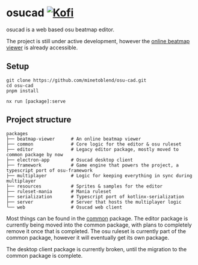 # osucad [![Kofi](https://img.shields.io/badge/Kofi-F16061.svg?logo=ko-fi&logoColor=white)](https://ko-fi.com/maarvin)

osucad is a web based osu beatmap editor.

The project is still under active development, however the [online beatmap viewer](https://viewer.osucad.com) is already accessible.

## Setup

```
git clone https://github.com/minetoblend/osu-cad.git
cd osu-cad
pnpm install

nx run [package]:serve
```

## Project structure

```tree
packages           
├── beatmap-viewer      # An online beatmap viewer
├── common              # Core logic for the editor & osu ruleset
├── editor              # Legacy editor package, mostly moved to common package by now
├── electron-app        # Osucad desktop client
├── framework           # Game engine that powers the project, a typescript port of osu-framework
├── multiplayer         # Logic for keeping everything in sync during multiplayer
├── resources           # Sprites & samples for the editor
├── ruleset-mania       # Mania ruleset
├── serialization       # Typescript port of kotlinx-serialization
├── server              # Server that hosts the multiplayer logic
└── web                 # Osucad web client
```

Most things can be found in the [common](./packages/common) package.
The editor package is currently being moved into the common package, with plans to completely remove it once that is completed.
The osu ruleset is currently part of the common package, however it will eventually get its own package.

The desktop client package is currently broken, until the migration to the common package is complete.
